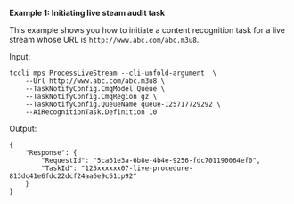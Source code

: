 **Example 1: Initiating live steam audit task**

This example shows you how to initiate a content recognition task for a live stream whose URL is `http://www.abc.com/abc.m3u8`.

Input: 

```
tccli mps ProcessLiveStream --cli-unfold-argument  \
    --Url http://www.abc.com/abc.m3u8 \
    --TaskNotifyConfig.CmqModel Queue \
    --TaskNotifyConfig.CmqRegion gz \
    --TaskNotifyConfig.QueueName queue-125717729292 \
    --AiRecognitionTask.Definition 10
```

Output: 
```
{
    "Response": {
        "RequestId": "5ca61e3a-6b8e-4b4e-9256-fdc701190064ef0",
        "TaskId": "125xxxxxx07-live-procedure-813dc41e6fdc22dcf24aa6e9c61cp92"
    }
}
```

